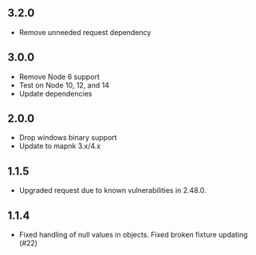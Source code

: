 ## 3.2.0

- Remove unneeded request dependency

## 3.0.0

- Remove Node 6 support
- Test on Node 10, 12, and 14
- Update dependencies

## 2.0.0

- Drop windows binary support
- Update to mapnk 3.x/4.x

## 1.1.5

  - Upgraded request due to known vulnerabilities in 2.48.0.

## 1.1.4

 - Fixed handling of null values in objects. Fixed broken fixture updating (#22)
